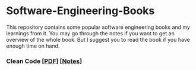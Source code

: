 # Software-Engineering-Books
This repository contains some popular software engineering books and my learnings from it. You may go through the notes if you want to get an overview of the whole book. But I suggest you to read the book if you have enough time on hand.


### Clean Code [[PDF]]() [[Notes]](https://github.com/fsshakkhor/Software-Engineering-Books/tree/main/Clean%20Code)
